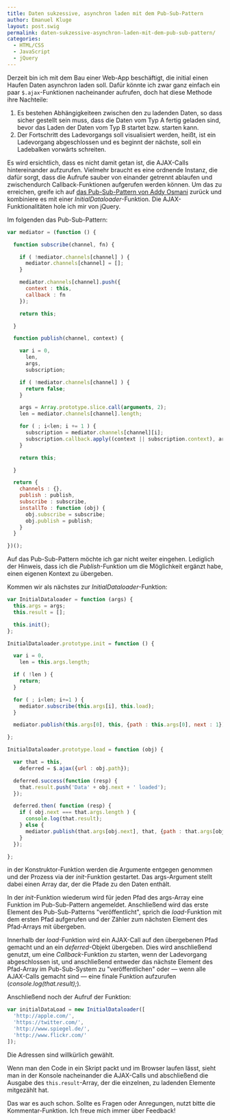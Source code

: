 ```yaml
---
title: Daten sukzessive, asynchron laden mit dem Pub-Sub-Pattern
author: Emanuel Kluge
layout: post.swig
permalink: daten-sukzessive-asynchron-laden-mit-dem-pub-sub-pattern/
categories:
  - HTML/CSS
  - JavaScript
  - jQuery
---
```


Derzeit bin ich mit dem Bau einer Web-App beschäftigt, die initial einen Haufen Daten asynchron laden soll. Dafür könnte ich zwar ganz einfach ein paar `$.ajax`-Funktionen nacheinander aufrufen, doch hat diese Methode ihre Nachteile:

  1. Es bestehen Abhängigkeiteen zwischen den zu ladenden Daten, so dass sicher gestellt sein muss, dass die Daten vom Typ A fertig geladen sind, bevor das Laden der Daten vom Typ B startet bzw. starten kann.
  2. Der Fortschritt des Ladevorgangs soll visualisiert werden, heißt, ist ein Ladevorgang abgeschlossen und es beginnt der nächste, soll ein Ladebalken vorwärts schreiten.

Es wird ersichtlich, dass es nicht damit getan ist, die AJAX-Calls hintereinander aufzurufen. Vielmehr braucht es eine ordnende Instanz, die dafür sorgt, dass die Aufrufe sauber von einander getrennt ablaufen und zwischendurch Callback-Funktionen aufgerufen werden können. Um das zu erreichen, greife ich auf [das Pub-Sub-Pattern von Addy Osmani][scriptjunkie] zurück und kombiniere es mit einer *InitialDataloader*-Funktion. Die AJAX-Funktionalitäten hole ich mir von jQuery.

Im folgenden das Pub-Sub-Pattern:

```javascript
var mediator = (function () {

  function subscribe(channel, fn) {

    if ( !mediator.channels[channel] ) {
      mediator.channels[channel] = [];
    }

    mediator.channels[channel].push({
      context : this,
      callback : fn
    });

    return this;

  }

  function publish(channel, context) {

    var i = 0,
      len,
      args,
      subscription;

    if ( !mediator.channels[channel] ) {
      return false;
    }

    args = Array.prototype.slice.call(arguments, 2);
    len = mediator.channels[channel].length;

    for ( ; i<len; i += 1 ) {
      subscription = mediator.channels[channel][i];
      subscription.callback.apply((context || subscription.context), args);
    }

    return this;

  }

  return {
    channels : {},
    publish : publish,
    subscribe : subscribe,
    installTo : function (obj) {
      obj.subscribe = subscribe;
      obj.publish = publish;
    }
  }

})();
```

Auf das Pub-Sub-Pattern möchte ich gar nicht weiter eingehen. Lediglich der Hinweis, dass ich die *Publish*-Funktion um die Möglichkeit ergänzt habe, einen eigenen Kontext zu übergeben.

Kommen wir als nächstes zur *InitialDataloader*-Funktion:

```javascript
var InitialDataloader = function (args) {
  this.args = args;
  this.result = [];

  this.init();
};

InitialDataloader.prototype.init = function () {

  var i = 0,
    len = this.args.length;

  if ( !len ) {
    return;
  }

  for ( ; i<len; i+=1 ) {
    mediator.subscribe(this.args[i], this.load);
  }

  mediator.publish(this.args[0], this, {path : this.args[0], next : 1});

};

InitialDataloader.prototype.load = function (obj) {

  var that = this,
    deferred = $.ajax({url : obj.path});

  deferred.success(function (resp) {
    that.result.push('Data' + obj.next + ' loaded');
  });

  deferred.then( function (resp) {
    if ( obj.next === that.args.length ) {
      console.log(that.result);
    } else {
      mediator.publish(that.args[obj.next], that, {path : that.args[obj.next], next : obj.next+1});
    }
  });

};
```

in der Konstruktor-Funktion werden die Argumente entgegen genommen und der Prozess via der *init*-Funktion gestartet. Das args-Argument stellt dabei einen Array dar, der die Pfade zu den Daten enthält.

In der *init*-Funktion wiederum wird für jeden Pfad des args-Array eine Funktion im Pub-Sub-Pattern angemeldet. Anschließend wird das erste Element des Pub-Sub-Patterns "veröffentlicht", sprich die *load*-Funktion mit dem ersten Pfad aufgerufen und der Zähler zum nächsten Element des Pfad-Arrays mit übergeben.

Innerhalb der *load*-Funktion wird ein AJAX-Call auf den übergebenen Pfad gemacht und an ein *deferred*-Objekt übergeben. Dies wird anschließend genutzt, um eine *Callback*-Funktion zu starten, wenn der Ladevorgang abgeschlossen ist, und anschließend entweder das nächste Element des Pfad-Array im Pub-Sub-System zu "veröffentlichen" oder &mdash; wenn alle AJAX-Calls gemacht sind &mdash; eine finale Funktion aufzurufen (*console.log(that.result);*).

Anschließend noch der Aufruf der Funktion:

```javascript
var initialDataLoad = new InitialDataloader([
  'http://apple.com/',
  'https://twitter.com/',
  'http://www.spiegel.de/',
  'http://www.flickr.com/'
]);
```

Die Adressen sind willkürlich gewählt.

Wenn man den Code in ein Skript packt und im Browser laufen lässt, sieht man in der Konsole nacheinander die AJAX-Calls und abschließend die Ausgabe des `this.result`-Array, der die einzelnen, zu ladenden Elemente mitgezählt hat.

Das war es auch schon. Sollte es Fragen oder Anregungen, nutzt bitte die Kommentar-Funktion. Ich freue mich immer über Feedback!

[scriptjunkie]: http://msdn.microsoft.com/en-us/scriptjunkie/hh201955.aspx

